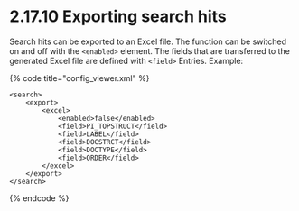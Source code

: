 # 2.17.10 Exporting search hits

Search hits can be exported to an Excel file. The function can be switched on and off with the `<enabled>` element. The fields that are transferred to the generated Excel file are defined with `<field>` Entries. Example:

{% code title="config\_viewer.xml" %}
```markup
<search>
    <export>
        <excel>
            <enabled>false</enabled>
            <field>PI_TOPSTRUCT</field>
            <field>LABEL</field>
            <field>DOCSTRCT</field>
            <field>DOCTYPE</field>
            <field>ORDER</field>
        </excel>
    </export>
</search>
```
{% endcode %}

